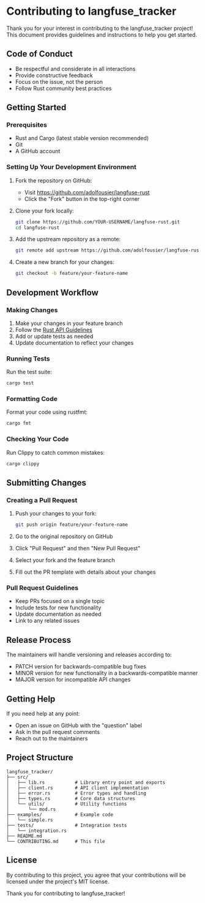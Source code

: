 # Contributing to langfuse_tracker

Thank you for your interest in contributing to the langfuse_tracker project! This document provides guidelines and instructions to help you get started.

## Code of Conduct

- Be respectful and considerate in all interactions
- Provide constructive feedback
- Focus on the issue, not the person
- Follow Rust community best practices

## Getting Started

### Prerequisites

- Rust and Cargo (latest stable version recommended)
- Git
- A GitHub account

### Setting Up Your Development Environment

1. Fork the repository on GitHub:
   - Visit https://github.com/adolfousier/langfuse-rust
   - Click the "Fork" button in the top-right corner

2. Clone your fork locally:
   ```bash
   git clone https://github.com/YOUR-USERNAME/langfuse-rust.git
   cd langfuse-rust
   ```

3. Add the upstream repository as a remote:
   ```bash
   git remote add upstream https://github.com/adolfousier/langfuse-rust.git
   ```

4. Create a new branch for your changes:
   ```bash
   git checkout -b feature/your-feature-name
   ```

## Development Workflow

### Making Changes

1. Make your changes in your feature branch
2. Follow the [Rust API Guidelines](https://rust-lang.github.io/api-guidelines/)
3. Add or update tests as needed
4. Update documentation to reflect your changes

### Running Tests

Run the test suite:
```bash
cargo test
```

### Formatting Code

Format your code using rustfmt:
```bash
cargo fmt
```

### Checking Your Code

Run Clippy to catch common mistakes:
```bash
cargo clippy
```

## Submitting Changes

### Creating a Pull Request

1. Push your changes to your fork:
   ```bash
   git push origin feature/your-feature-name
   ```

2. Go to the original repository on GitHub
3. Click "Pull Request" and then "New Pull Request"
4. Select your fork and the feature branch
5. Fill out the PR template with details about your changes

### Pull Request Guidelines

- Keep PRs focused on a single topic
- Include tests for new functionality
- Update documentation as needed
- Link to any related issues

## Release Process

The maintainers will handle versioning and releases according to:

- PATCH version for backwards-compatible bug fixes
- MINOR version for new functionality in a backwards-compatible manner
- MAJOR version for incompatible API changes

## Getting Help

If you need help at any point:

- Open an issue on GitHub with the "question" label
- Ask in the pull request comments
- Reach out to the maintainers

## Project Structure

```
langfuse_tracker/
├── src/
│   ├── lib.rs           # Library entry point and exports
│   ├── client.rs        # API client implementation
│   ├── error.rs         # Error types and handling
│   ├── types.rs         # Core data structures
│   └── utils/           # Utility functions
│       └── mod.rs
├── examples/            # Example code
│   └── simple.rs
├── tests/               # Integration tests
│   └── integration.rs
├── README.md
└── CONTRIBUTING.md      # This file
```

## License

By contributing to this project, you agree that your contributions will be licensed under the project's MIT license.

Thank you for contributing to langfuse_tracker!